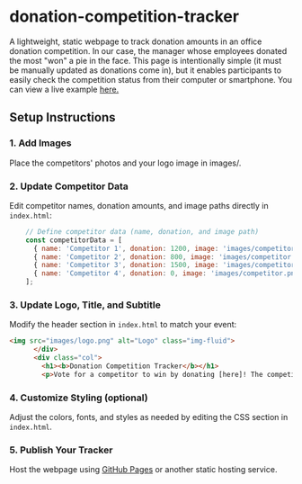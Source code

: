 # donation-competition-tracker

A lightweight, static webpage to track donation amounts in an office donation competition. In our case, the manager whose employees donated the most "won" a pie in the face. This page is intentionally simple (it must be manually updated as donations come in), but it enables participants to easily check the competition status from their computer or smartphone. You can view a live example [here.](https://laurenkalina.github.io/donation-competition-tracker/)

## Setup Instructions

### 1. Add Images
Place the competitors' photos and your logo image in images/.

### 2. Update Competitor Data

Edit competitor names, donation amounts, and image paths directly in `index.html`:

```javascript
    // Define competitor data (name, donation, and image path)
    const competitorData = [
      { name: 'Competitor 1', donation: 1200, image: 'images/competitor.png' },
      { name: 'Competitor 2', donation: 800, image: 'images/competitor.png' },
      { name: 'Competitor 3', donation: 1500, image: 'images/competitor.png' },
      { name: 'Competitor 4', donation: 0, image: 'images/competitor.png' }
    ];
```

### 3. Update Logo, Title, and Subtitle

Modify the header section in `index.html` to match your event:

```html
<img src="images/logo.png" alt="Logo" class="img-fluid">
      </div>
      <div class="col">
        <h1><b>Donation Competition Tracker</b></h1>
        <p>Vote for a competitor to win by donating [here]! The competitor with the highest donations will win [prize]. All donations go to [charity]. This tracker will be updated [frequency].</p>
```

### 4. Customize Styling (optional)

Adjust the colors, fonts, and styles as needed by editing the CSS section in `index.html`.

### 5. Publish Your Tracker

Host the webpage using [GitHub Pages](https://docs.github.com/en/pages/getting-started-with-github-pages/creating-a-github-pages-site) or another static hosting service.
